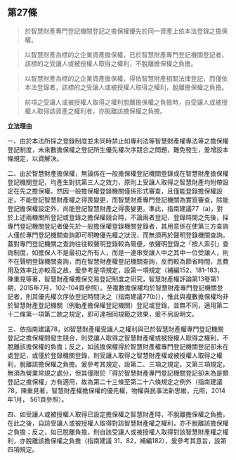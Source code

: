 ## 第27條  

>於智慧財產專門登記機關登記之擔保權優先於同一資產上依本法登錄之擔保權。
    
>以智慧財產為標的之企業資產擔保權，已於智慧財產專門登記機關登記者，該標的之受讓人或被授權人取得之權利，不脫離擔保權之負擔。
    
>以智慧財產為標的之企業資產擔保權，得依智慧財產相關法律登記，而僅依本法登錄者，該標的之受讓人或被授權人取得之權利，脫離擔保權之負擔。

>前項之受讓人或被授權人取得之權利脫離擔保權之負擔時，自受讓人或被授權人取得該資產之權利者，亦脫離該擔保權之負擔。

**立法理由**

一、由於本法所採之登錄制度並未同時禁止如專利法等智慧財產權專法等之擔保權登記制度，未來數擔保權之登記所生優先權次序競合之問題，難免發生，爰增設本條規定，以資解決。

二、由於智慧財產擔保權，無論係在一般擔保權登記機關登錄或在智慧財產擔保權登記機關登記，均產生對抗第三人之效力，原則上受讓人取得之智慧財產均附帶設定在先之擔保權。然因一般擔保權登錄機關僅係形式審查，且僅能登錄擔保權設定，不能登記智慧財產權之得喪變更，而智慧財產專門登記機關為實質審查，除能登記擔保權設定外，尚能登記智慧財產之得喪變更。準此，指南建議77（a)，對於上述兩機關所登記或登錄之擔保權競合時，不論兩者登記、登錄時間之先後，採專門登記機關登記者優先於一般擔保權登錄機關登錄者，其用意係在使第三方查詢人僅於專門登記機關查詢即可明瞭優先權之狀況，而無須再於聲明登錄機關查詢。蓋對專門登記機關之查詢往往較聲明登錄較為簡便，依聲明登錄之「按人索引」查詢制度，如擔保人不是最初之所有人，而是一連串受讓人中之其中一位受讓人，則不在聲明登錄機關查詢，而在智慧財產權登記機關查詢，反而較為節省時間，且費用及效率比亦較高之故，爰參考是項規定，設第一項規定（補編152、181-183，陳重見等著，智慧財產權擔保交易登記制度之研究，智慧財產權評論第13卷第1期，2015年7月，102-104頁參照）。至複數擔保權均於智慧財產專門登記機關登記者，則其優先權次序依登記時間決之（指南建議77(b)），惟此與複數擔保權均非於智慧財產登記機關（例動產擔保權登記機關）登記或登錄，並無不同，適用第二十二條第一項第二款之規定，即可達相同規範之效果，爰不另設明文。

三、依指南建議78，如智慧財產權受讓人之權利與已於智慧財產權專門登記機關登記之擔保權間發生競合，則受讓人取得之智慧財產權或被授權人取得之權利，不脫離該擔保權的負擔；反之，如該擔保權得於智慧財產權專門登記機關登記卻未在處登記，或僅於登錄機關登錄，則受讓人取得之智慧財產權或被授權人取得之權利，脫離該擔保權之負擔。爰參考其規定，設第二、三項之規定。又第三項規定，無須為營業常規之處分，但其僅限於「得於智慧財產專門登記機關登記卻未為是類登記之擔保權」方有適用，故為第二十三條至第二十六條規定之例外（指南建議78，陳重見著，智慧財產權擔保權的優先權，物權與民事法新思維，元照，2014年1月， 561頁參照）。

四、如受讓人或被授權人取得已設定擔保權之智慧財產時，不脫離擔保權之負擔，在此之後，自該受讓人或被授權人取得對該智慧財產權之權利，亦不脫離該擔保權之負擔；反之，如已脫離負擔，則自該受讓人或被授權人取得對該智慧財產權之權利，亦脫離該擔保權之負擔（指南建議 31、82，補編182），爰參考其意旨，設第四項規定。
